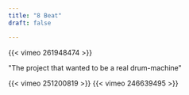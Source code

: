 ```yaml
---
title: "8 Beat"
draft: false

---
```


{{< vimeo 261948474 >}}


"The project that wanted to be a real drum-machine"

{{< vimeo 251200819 >}}
{{< vimeo 246639495 >}}
